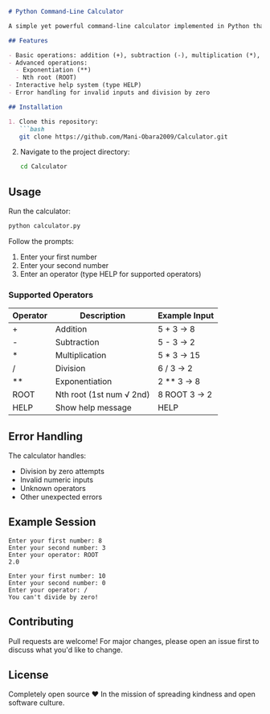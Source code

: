 ```markdown
# Python Command-Line Calculator

A simple yet powerful command-line calculator implemented in Python that supports basic arithmetic operations, exponents, and roots.

## Features

- Basic operations: addition (+), subtraction (-), multiplication (*), division (/)
- Advanced operations:
  - Exponentiation (**)
  - Nth root (ROOT)
- Interactive help system (type HELP)
- Error handling for invalid inputs and division by zero

## Installation

1. Clone this repository:
   ```bash
   git clone https://github.com/Mani-Obara2009/Calculator.git
   ```
2. Navigate to the project directory:
   ```bash
   cd Calculator
   ```

## Usage

Run the calculator:
```bash
python calculator.py
```

Follow the prompts:
1. Enter your first number
2. Enter your second number
3. Enter an operator (type HELP for supported operators)

### Supported Operators

| Operator | Description               | Example Input |
|----------|---------------------------|---------------|
| +        | Addition                  | 5 + 3 → 8     |
| -        | Subtraction               | 5 - 3 → 2     |
| *        | Multiplication            | 5 * 3 → 15    |
| /        | Division                  | 6 / 3 → 2     |
| **       | Exponentiation            | 2 ** 3 → 8    |
| ROOT     | Nth root (1st num √ 2nd)  | 8 ROOT 3 → 2  |
| HELP     | Show help message         | HELP          |

## Error Handling

The calculator handles:
- Division by zero attempts
- Invalid numeric inputs
- Unknown operators
- Other unexpected errors

## Example Session

```
Enter your first number: 8
Enter your second number: 3
Enter your operator: ROOT
2.0

Enter your first number: 10
Enter your second number: 0
Enter your operator: /
You can't divide by zero!
```

## Contributing

Pull requests are welcome! For major changes, please open an issue first to discuss what you'd like to change.

## License

Completely open source ❤️ 
In the mission of spreading kindness and open software culture.
